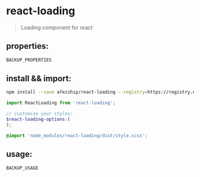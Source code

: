 # react-loading
> Loading component for react

## properties:
```javascript
BACKUP_PROPERTIES
```

## install && import:
```bash
npm install --save afeiship/react-loading --registry=https://registry.npm.taobao.org
```

```js
import ReactLoading from 'react-loading';
```

```scss
// customize your styles:
$react-loading-options:(
);

@import 'node_modules/react-loading/dist/style.scss';
```


## usage:
```jsx
BACKUP_USAGE
```
